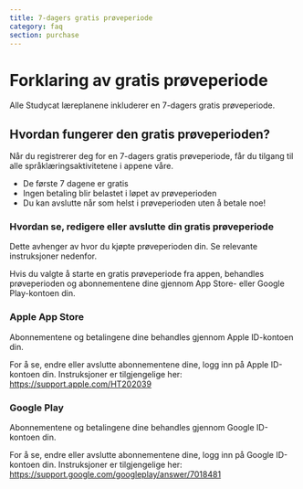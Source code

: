 ```yaml
---
title: 7-dagers gratis prøveperiode
category: faq
section: purchase
---
```

# Forklaring av gratis prøveperiode


Alle Studycat læreplanene inkluderer en 7\-dagers gratis prøveperiode.


## Hvordan fungerer den gratis prøveperioden?


Når du registrerer deg for en 7\-dagers gratis prøveperiode, får du tilgang til alle språklæringsaktivitetene i appene våre.


* De første 7 dagene er gratis
* Ingen betaling blir belastet i løpet av prøveperioden
* Du kan avslutte når som helst i prøveperioden uten å betale noe!


### Hvordan se, redigere eller avslutte din gratis prøveperiode


Dette avhenger av hvor du kjøpte prøveperioden din. Se relevante instruksjoner nedenfor.


Hvis du valgte å starte en gratis prøveperiode fra appen, behandles prøveperioden og abonnementene dine gjennom App Store- eller Google Play-kontoen din.


### Apple App Store


Abonnementene og betalingene dine behandles gjennom Apple ID-kontoen din.


For å se, endre eller avslutte abonnementene dine, logg inn på Apple ID-kontoen din. Instruksjoner er tilgjengelige her: <https://support.apple.com/HT202039>


### Google Play


Abonnementene og betalingene dine behandles gjennom Google ID-kontoen din.


For å se, endre eller avslutte abonnementene dine, logg inn på Google ID-kontoen din. Instruksjoner er tilgjengelige her: <https://support.google.com/googleplay/answer/7018481>